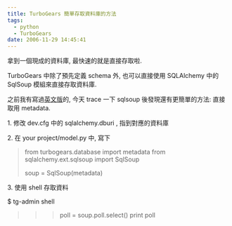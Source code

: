 ```yaml
---
title: TurboGears 簡單存取資料庫的方法
tags:
  - python
  - TurboGears
date: 2006-11-29 14:45:41
---
```


拿到一個現成的資料庫, 最快速的就是直接存取啦.

TurboGears 中除了預先定義 schema 外, 也可以直接使用 SQLAlchemy 中的 SqlSoup 模組來直接存取資料庫.

之前我有寫過[英文版](http://inet6.blogspot.com/2006/07/turbogears-with-sqlsoup.html)的, 今天 trace 一下 sqlsoup 後發現還有更簡單的方法: 直接取用 metadata.

1\. 修改 dev.cfg 中的 sqlalchemy.dburi , 指到對應的資料庫

2\. 在 your project/model.py 中, 寫下
> from turbogears.database import metadata
> from sqlalchemy.ext.sqlsoup import SqlSoup
> 
> soup = SqlSoup(metadata)

3\. 使用 shell 存取資料

$ tg-admin shell 

>>> poll = soup.poll.select()
>>> print poll